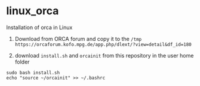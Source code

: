 # linux_orca
Installation of orca in Linux

1) Download from ORCA forum and copy it to the `/tmp`
`https://orcaforum.kofo.mpg.de/app.php/dlext/?view=detail&df_id=180`

2) download `install.sh` and `orcainit` from this repository in the user home folder
   
```
sudo bash install.sh
echo "source ~/orcainit" >> ~/.bashrc
```
